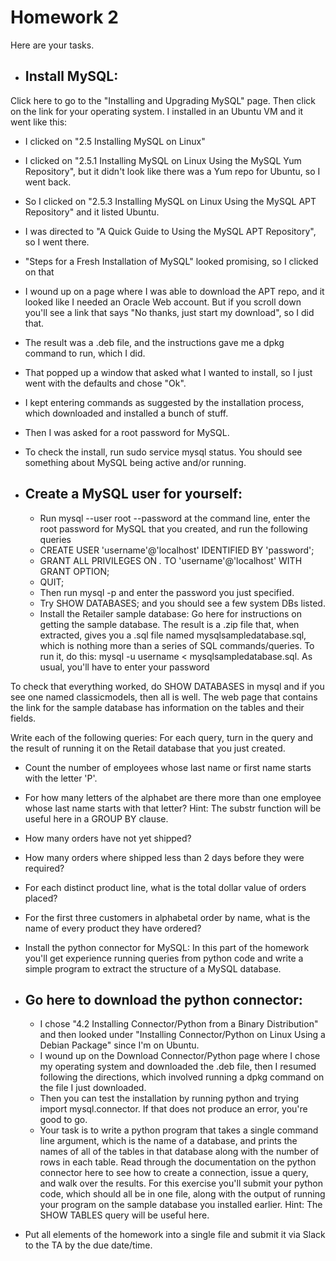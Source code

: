 # Homework 2

Here are your tasks.

- ## Install MySQL: 
Click here to go to the "Installing and Upgrading MySQL" page. Then click on the link for your operating system. I installed in an Ubuntu VM and it went like this:

- I clicked on "2.5 Installing MySQL on Linux"
- I clicked on "2.5.1 Installing MySQL on Linux Using the MySQL Yum Repository", but it didn't look like there was a Yum repo for Ubuntu, so I went back.
- So I clicked on "2.5.3 Installing MySQL on Linux Using the MySQL APT Repository" and it listed Ubuntu.
- I was directed to "A Quick Guide to Using the MySQL APT Repository", so I went there.
- "Steps for a Fresh Installation of MySQL" looked promising, so I clicked on that
- I wound up on a page where I was able to download the APT repo, and it looked like I needed an Oracle Web account. But if you scroll down you'll see a link that says "No thanks, just start my download", so I did that.
- The result was a .deb file, and the instructions gave me a dpkg command to run, which I did.
- That popped up a window that asked what I wanted to install, so I just went with the defaults and chose "Ok".
- I kept entering commands as suggested by the installation process, which downloaded and installed a bunch of stuff.
- Then I was asked for a root password for MySQL.
- To check the install, run sudo service mysql status. You should see something about MySQL being active and/or running.

- ## Create a MySQL user for yourself:

	- Run mysql --user root --password at the command line, enter the root password for MySQL that you created, and run the following queries
	- CREATE USER 'username'@'localhost' IDENTIFIED BY 'password';
	- GRANT ALL PRIVILEGES ON *.* TO 'username'@'localhost' WITH GRANT OPTION;
	- QUIT;
  	- Then run mysql -p and enter the password you just specified.
	- Try SHOW DATABASES; and you should see a few system DBs listed.
	- Install the Retailer sample database: Go here for instructions on getting the sample database. The result is a .zip file that, when extracted, gives you a .sql file named mysqlsampledatabase.sql, which is nothing more than a series of SQL commands/queries. To run it, do this: mysql -u username < mysqlsampledatabase.sql. As usual, you'll have to enter your password

To check that everything worked, do SHOW DATABASES in mysql and if you see one named classicmodels, then all is well. The web page that contains the link for the sample database has information on the tables and their fields.

Write each of the following queries: For each query, turn in the query and the result of running it on the Retail database that you just created.

- Count the number of employees whose last name or first name starts with the letter 'P'.
- For how many letters of the alphabet are there more than one employee whose last name starts with that letter? Hint: The substr function will be useful here in a GROUP BY clause.
- How many orders have not yet shipped?
- How many orders where shipped less than 2 days before they were required?
- For each distinct product line, what is the total dollar value of orders placed?
- For the first three customers in alphabetal order by name, what is the name of every product they have ordered?
- Install the python connector for MySQL: In this part of the homework you'll get experience running queries from python code and write a simple program to extract the structure of a MySQL database.

- ## Go here to download the python connector:
	- I chose "4.2 Installing Connector/Python from a Binary Distribution" and then looked under "Installing Connector/Python on Linux Using a Debian Package" since I'm on Ubuntu.
	- I wound up on the Download Connector/Python page where I chose my operating system and downloaded the .deb file, then I resumed following the directions, which involved running a dpkg command on the file I just downloaded.
	- Then you can test the installation by running python and trying import mysql.connector. If that does not produce an error, you're good to go.
	- Your task is to write a python program that takes a single command line argument, which is the name of a database, and prints the names of all of the tables in that database along with the number of rows in each table. Read through the documentation on the python connector here to see how to create a connection, issue a query, and walk over the results. For this exercise you'll submit your python code, which should all be in one file, along with the output of running your program on the sample database you installed earlier. Hint: The SHOW TABLES query will be useful here.

- Put all elements of the homework into a single file and submit it via Slack to the TA by the due date/time.
